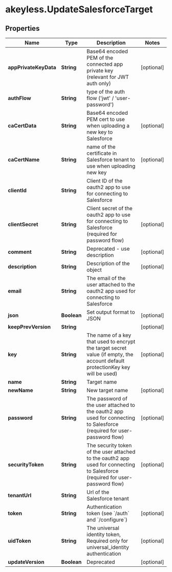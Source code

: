 # akeyless.UpdateSalesforceTarget

## Properties

Name | Type | Description | Notes
------------ | ------------- | ------------- | -------------
**appPrivateKeyData** | **String** | Base64 encoded PEM of the connected app private key (relevant for JWT auth only) | [optional] 
**authFlow** | **String** | type of the auth flow (&#39;jwt&#39; / &#39;user-password&#39;) | 
**caCertData** | **String** | Base64 encoded PEM cert to use when uploading a new key to Salesforce | [optional] 
**caCertName** | **String** | name of the certificate in Salesforce tenant to use when uploading new key | [optional] 
**clientId** | **String** | Client ID of the oauth2 app to use for connecting to Salesforce | 
**clientSecret** | **String** | Client secret of the oauth2 app to use for connecting to Salesforce (required for password flow) | [optional] 
**comment** | **String** | Deprecated - use description | [optional] 
**description** | **String** | Description of the object | [optional] 
**email** | **String** | The email of the user attached to the oauth2 app used for connecting to Salesforce | 
**json** | **Boolean** | Set output format to JSON | [optional] 
**keepPrevVersion** | **String** |  | [optional] 
**key** | **String** | The name of a key that used to encrypt the target secret value (if empty, the account default protectionKey key will be used) | [optional] 
**name** | **String** | Target name | 
**newName** | **String** | New target name | [optional] 
**password** | **String** | The password of the user attached to the oauth2 app used for connecting to Salesforce (required for user-password flow) | [optional] 
**securityToken** | **String** | The security token of the user attached to the oauth2 app used for connecting to Salesforce  (required for user-password flow) | [optional] 
**tenantUrl** | **String** | Url of the Salesforce tenant | 
**token** | **String** | Authentication token (see &#x60;/auth&#x60; and &#x60;/configure&#x60;) | [optional] 
**uidToken** | **String** | The universal identity token, Required only for universal_identity authentication | [optional] 
**updateVersion** | **Boolean** | Deprecated | [optional] 


